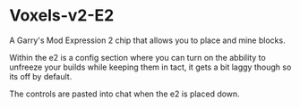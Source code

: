 # Voxels-v2-E2
A Garry's Mod Expression 2 chip that allows you to place and mine blocks.

Within the e2 is a config section where you can turn on the abbility to unfreeze your builds while keeping them in tact,
it gets a bit laggy though so its off by default.

The controls are pasted into chat when the e2 is placed down.
